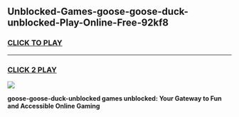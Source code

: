 
## Unblocked-Games-goose-goose-duck-unblocked-Play-Online-Free-92kf8
<h3>
<a href="https://premium76.site?title=goose-goose-duck-unblocked&ref=26A">CLICK TO PLAY</a></h3>
<hr>

<h3>
<a href="https://premium76.site?title=goose-goose-duck-unblocked&ref=26A">CLICK 2 PLAY</a>
  
</h3>

<a href="https://premium76.site?title=goose-goose-duck-unblocked&ref=26A"><img src="https://clearcache.store/games.png"></a>


**goose-goose-duck-unblocked games unblocked: Your Gateway to Fun and Accessible Online Gaming**
